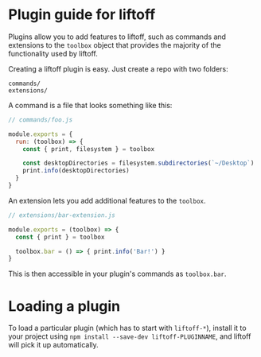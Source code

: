 # Plugin guide for liftoff

Plugins allow you to add features to liftoff, such as commands and
extensions to the `toolbox` object that provides the majority of the functionality
used by liftoff.

Creating a liftoff plugin is easy. Just create a repo with two folders:

```
commands/
extensions/
```

A command is a file that looks something like this:

```js
// commands/foo.js

module.exports = {
  run: (toolbox) => {
    const { print, filesystem } = toolbox

    const desktopDirectories = filesystem.subdirectories(`~/Desktop`)
    print.info(desktopDirectories)
  }
}
```

An extension lets you add additional features to the `toolbox`.

```js
// extensions/bar-extension.js

module.exports = (toolbox) => {
  const { print } = toolbox

  toolbox.bar = () => { print.info('Bar!') }
}
```

This is then accessible in your plugin's commands as `toolbox.bar`.

# Loading a plugin

To load a particular plugin (which has to start with `liftoff-*`),
install it to your project using `npm install --save-dev liftoff-PLUGINNAME`,
and liftoff will pick it up automatically.
